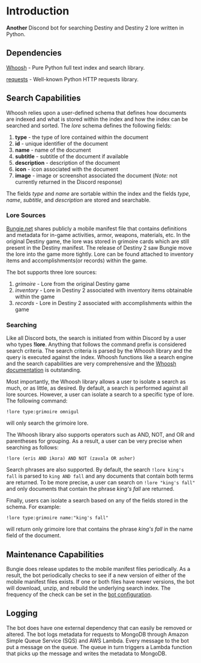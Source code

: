 # Introduction
**Another** Discond bot for searching Destiny and Destiny 2 lore written in Python.

## Dependencies
[Whoosh](https://pypi.org/project/Whoosh/) - Pure Python full text index and search library.

[requests](https://pypi.org/project/requests/) - Well-known Python HTTP requests library.

## Search Capabilities
Whoosh relies upon a user-defined schema that defines how documents are indexed and what is stored within the index and how the index can be searched and sorted. The *lore* schema defines the following fields:
1. **type** - the type of lore contained within the document
2. **id** - unique identifier of the document
3. **name** - name of the document
4. **subtitle** - subtitle of the document if available
5. **description** - description of the document
6. **icon** - icon associated with the document
7. **image** - image or screenshot associated the document (*Note:* not currently returned in the Discord response)

The fields *type* and *name* are sortable within the index and the fields *type*, *name*, *subtitle*, and *description* are stored and searchable.
### Lore Sources

[Bungie.net](https://www.bungie.net) shares publicly a mobile manifest file that contains definitions and metadata for in-game activities, armor, weapons, materials, etc. In the original Destiny game, the lore was stored in grimoire cards which are still present in the Destiny manifest.  The release of Destiny 2 saw Bungie move the lore into the game more tightly. Lore can be found attached to inventory items and accomplishments(or records) within the game.

The bot supports three lore sources:

1. *grimoire* - Lore from the original Destiny game
2. *inventory* - Lore in Destiny 2 associated with inventory items obtainable within the game
3. *records* - Lore in Destiny 2 associated with accomplishments within the game

### Searching
Like all Discord bots, the search is initiated from within Discord by a user who types **!lore**. Anything that follows the command prefix is considered search criteria. The search criteria is parsed by the Whoosh library and the query is executed against the index. Whoosh functions like a search engine and the search capabilities are very comprehensive and the [Whoosh documentation](https://whoosh.readthedocs.io/en/latest/) is outstanding.

Most importantly, the Whoosh library allows a user to isolate a search as much, or as little, as desired. By default, a search is performed against all lore sources. However, a user can isolate a search to a specific type of lore. The following command:

```!lore type:grimoire omnigul```

will only search the grimoire lore.

The Whoosh library also supports operators such as AND, NOT, and OR and parentheses for grouping. As a result, a user can be very precise when searching as follows:

```!lore (eris AND ikora) AND NOT (zavala OR asher)```

Search phrases are also supported. By default, the search ```!lore king's fall``` is parsed to 
```king AND fall``` and any documents that contain both terms are returned. To be more precise, a user can search on ```!lore "king's fall"``` and only documents that contain the phrase *king's fall* are returned.

Finally, users can isolate a search based on any of the fields stored in the schema. For example:

```!lore type:grimoire name:"king's fall"```

will return only grimoire lore that contains the phrase *king's fall* in the name field of the document.

## Maintenance Capabilities
Bungie does release updates to the mobile manifest files periodically. As a result, the bot periodically checks to see if a new version of either of the mobile manifest files exists. If one or both files have newer versions, the bot will download, unzip, and rebuild the underlying search index. The frequency of the check can be set in the [bot configuration]().

## Logging
The bot does have one external dependency that can easily be removed or altered. The bot logs metadata for requests to MongoDB through Amazon Simple Queue Service (SQS) and AWS Lambda. Every message to the bot put a message on the queue. The queue in turn triggers a Lambda function that picks up the message and writes the metadata to MongoDB.